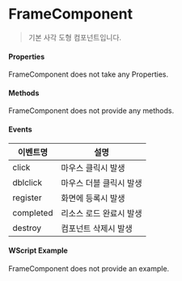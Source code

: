 # FrameComponent
> 기본 사각 도형 컴포넌트입니다.

#### Properties

FrameComponent does not take any Properties.

#### Methods

FrameComponent does not provide any methods.

#### Events
|이벤트명|설명|
|---|---|
|click|마우스 클릭시 발생|
|dblclick|마우스 더블 클릭시 발생|
|register|화면에 등록시 발생|
|completed|리소스 로드 완료시 발생|
|destroy|컴포넌트 삭제시 발생|

#### WScript Example

FrameComponent does not provide an example.